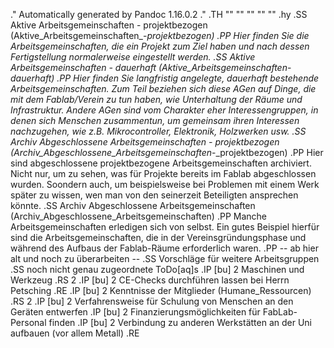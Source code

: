.\" Automatically generated by Pandoc 1.16.0.2
.\"
.TH "" "" "" "" ""
.hy
.SS Aktive Arbeitsgemeinschaften \-
projektbezogen (Aktive_Arbeitsgemeinschaften_-_projektbezogen)
.PP
Hier finden Sie die Arbeitsgemeinschaften, die ein Projekt zum Ziel
haben und nach dessen Fertigstellung normalerweise eingestellt werden.
.SS Aktive Arbeitsgemeinschaften \-
dauerhaft (Aktive_Arbeitsgemeinschaften_-_dauerhaft)
.PP
Hier finden Sie langfristig angelegte, dauerhaft bestehende
Arbeitsgemeinschaften.
Zum Teil beziehen sich diese AGen auf Dinge, die mit dem Fablab/Verein
zu tun haben, wie Unterhaltung der Räume und Infrastruktur.
Andere AGen sind vom Charakter eher Interessengruppen, in denen sich
Menschen zusammentun, um gemeinsam ihren Interessen nachzugehen, wie
z.B.
Mikrocontroller, Elektronik, Holzwerken usw.
.SS Archiv Abgeschlossene Arbeitsgemeinschaften \-
projektbezogen (Archiv_Abgeschlossene_Arbeitsgemeinschaften_-_projektbezogen)
.PP
Hier sind abgeschlossene projektbezogene Arbeitsgemeinschaften
archiviert.
Nicht nur, um zu sehen, was für Projekte bereits im Fablab abgeschlossen
wurden.
Soondern auch, um beispielsweise bei Problemen mit einem Werk später zu
wissen, wen man von den seinerzeit Beteiligten ansprechen könnte.
.SS Archiv Abgeschlossene
Arbeitsgemeinschaften (Archiv_Abgeschlossene_Arbeitsgemeinschaften)
.PP
Manche Arbeitsgemeinschaften erledigen sich von selbst.
Ein gutes Beispiel hierfür sind die Arbeitsgemeinschaften, die in der
Vereinsgründungsphase und während des Aufbaus der Fablab\-Räume
erforderlich waren.
.PP
\-\- ab hier alt und noch zu überarbeiten \-\-
.SS Vorschläge für weitere Arbeitsgruppen
.SS noch nicht genau zugeordnete ToDo\[aq]s
.IP \[bu] 2
Maschinen und Werkzeug
.RS 2
.IP \[bu] 2
CE\-Checks durchführen lassen bei Herrn Petsching
.RE
.IP \[bu] 2
Kenntnisse der Mitglieder (Humane_Ressourcen)
.RS 2
.IP \[bu] 2
Verfahrensweise für Schulung von Menschen an den Geräten entwerfen
.IP \[bu] 2
Finanzierungsmöglichkeiten für FabLab\-Personal finden
.IP \[bu] 2
Verbindung zu anderen Werkstätten an der Uni aufbauen (vor allem Metall)
.RE
